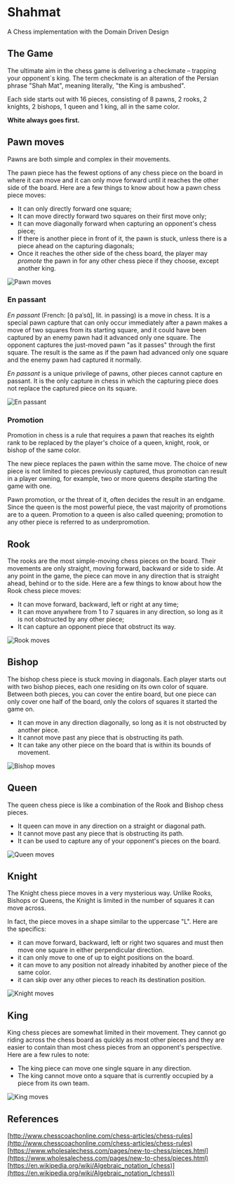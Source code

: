 # Shahmat

A Chess implementation with the Domain Driven Design

## The Game

The ultimate aim in the chess game is delivering a checkmate – trapping your opponent´s king.
The term checkmate is an alteration of the Persian phrase "Shah Mat", meaning literally, "the King is ambushed".

Each side starts out with 16 pieces, consisting of 8 pawns, 2 rooks, 2 knights, 2 bishops, 1 queen and 1 king, all in the same color.

**White always goes first.**

## Pawn moves

Pawns are both simple and complex in their movements.

The pawn piece has the fewest options of any chess piece on the board in where it can move and it can only move forward until it reaches the other side of the board.
Here are a few things to know about how a pawn chess piece moves:

- It can only directly forward one square;
- It can move directly forward two squares on their first move only;
- It can move diagonally forward when capturing an opponent's chess piece;
- If there is another piece in front of it, the pawn is stuck, unless there is a piece ahead on the capturing diagonals;
- Once it reaches the other side of the chess board, the player may *promote* the pawn in for any other chess piece if they choose, except another king.

![Pawn moves](https://cdn11.bigcommerce.com/s-dlmdd/content/pawn-moves.jpg)

### En passant

*En passant* (French: [ɑ̃ paˈsɑ̃], lit. in passing) is a move in chess. It is a special pawn capture that can only occur immediately after a pawn makes a move of two squares from its starting square, and it could have been captured by an enemy pawn had it advanced only one square. The opponent captures the just-moved pawn "as it passes" through the first square. The result is the same as if the pawn had advanced only one square and the enemy pawn had captured it normally.

*En passant* is a unique privilege of pawns, other pieces cannot capture en passant. It is the only capture in chess in which the capturing piece does not replace the captured piece on its square.

![En passant](https://upload.wikimedia.org/wikipedia/commons/0/09/Ajedrez_animaci%C3%B3n_en_passant.gif)

### Promotion

Promotion in chess is a rule that requires a pawn that reaches its eighth rank to be replaced by the player's choice of a queen, knight, rook, or bishop of the same color.

The new piece replaces the pawn within the same move. The choice of new piece is not limited to pieces previously captured, thus promotion can result in a player owning, for example, two or more queens despite starting the game with one.

Pawn promotion, or the threat of it, often decides the result in an endgame. Since the queen is the most powerful piece, the vast majority of promotions are to a queen. Promotion to a queen is also called queening; promotion to any other piece is referred to as underpromotion.

## Rook

The rooks are the most simple-moving chess pieces on the board. Their movements are only straight, moving forward, backward or side to side. At any point in the game, the piece can move in any direction that is straight ahead, behind or to the side. Here are a few things to know about how the Rook chess piece moves:

- It can move forward, backward, left or right at any time;
- It can move anywhere from 1 to 7 squares in any direction, so long as it is not obstructed by any other piece;
- It can capture an opponent piece that obstruct its way.

![Rook moves](https://cdn11.bigcommerce.com/s-dlmdd/content/rook-moves2.jpg)

## Bishop

The bishop chess piece is stuck moving in diagonals. Each player starts out with two bishop pieces, each one residing on its own color of square. Between both pieces, you can cover the entire board, but one piece can only cover one half of the board, only the colors of squares it started the game on.

- It can move in any direction diagonally, so long as it is not obstructed by another piece.
- It cannot move past any piece that is obstructing its path.
- It can take any other piece on the board that is within its bounds of movement.

![Bishop moves](https://cdn11.bigcommerce.com/s-dlmdd/content/bishop-moves.jpg)

## Queen

The queen chess piece is like a combination of the Rook and Bishop chess pieces.

- It queen can move in any direction on a straight or diagonal path.
- It cannot move past any piece that is obstructing its path.
- It can be used to capture any of your opponent's pieces on the board.

![Queen moves](https://cdn11.bigcommerce.com/s-dlmdd/content/queen-moves.jpg)

## Knight

The Knight chess piece moves in a very mysterious way. Unlike Rooks, Bishops or Queens, the Knight is limited in the number of squares it can move across.

In fact, the piece moves in a shape similar to the uppercase "L". Here are the specifics:

- it can move forward, backward, left or right two squares and must then move one square in either perpendicular direction.
- it can only move to one of up to eight positions on the board.
- it can move to any position not already inhabited by another piece of the same color.
- it can skip over any other pieces to reach its destination position.

![Knight moves](https://cdn11.bigcommerce.com/s-dlmdd/content/knight-moves.jpg)

## King

King chess pieces are somewhat limited in their movement. They cannot go riding across the chess board as quickly as most other pieces and they are easier to contain than most chess pieces from an opponent's perspective. Here are a few rules to note:

- The king piece can move one single square in any direction.
- The king cannot move onto a square that is currently occupied by a piece from its own team.

![King moves](https://cdn11.bigcommerce.com/s-dlmdd/content/king-moves.jpg)

## References

[http://www.chesscoachonline.com/chess-articles/chess-rules](http://www.chesscoachonline.com/chess-articles/chess-rules)
[https://www.wholesalechess.com/pages/new-to-chess/pieces.html](https://www.wholesalechess.com/pages/new-to-chess/pieces.html)
[https://en.wikipedia.org/wiki/Algebraic_notation_(chess)](https://en.wikipedia.org/wiki/Algebraic_notation_(chess))
